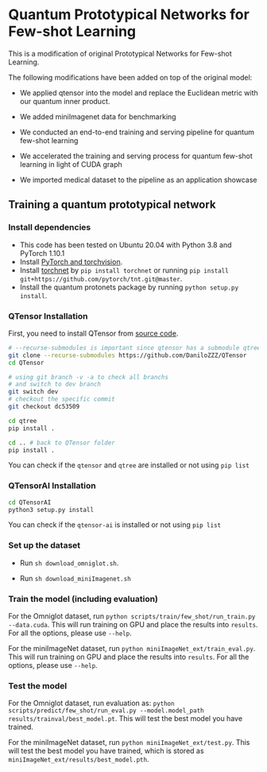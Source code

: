 # Quantum Prototypical Networks for Few-shot Learning

This is a modification of original Prototypical Networks for Few-shot Learning.

The following modifications have been added on top of the original model:

+ We applied qtensor into the model and replace the Euclidean metric with our quantum inner product.

+ We added miniImagenet data for benchmarking

+ We conducted an end-to-end training and serving pipeline for quantum few-shot learning

+ We accelerated the training and serving process for quantum few-shot learning in light of CUDA graph

+ We imported medical dataset to the pipeline as an application showcase

## Training a quantum prototypical network

### Install dependencies

* This code has been tested on Ubuntu 20.04 with Python 3.8 and PyTorch 1.10.1
* Install [PyTorch and torchvision](http://pytorch.org/).
* Install [torchnet](https://github.com/pytorch/tnt) by `pip install torchnet` or running `pip install git+https://github.com/pytorch/tnt.git@master`.
* Install the quantum protonets package by running `python setup.py install`.

### QTensor Installation ###

First, you need to install QTensor from [source code](https://github.com/danlkv/qtensor).

```bash
# --recurse-submodules is important since qtensor has a submodule qtree  
git clone --recurse-submodules https://github.com/DaniloZZZ/QTensor
cd QTensor

# using git branch -v -a to check all branchs
# and switch to dev branch
git switch dev
# checkout the specific commit 
git checkout dc53509

cd qtree
pip install .

cd .. # back to QTensor folder
pip install .
```

You can check if the `qtensor` and `qtree` are installed or not using `pip list`

### QTensorAI Installation ###

```bash
cd QTensorAI
python3 setup.py install
```

You can check if the `qtensor-ai` is installed or not using `pip list`


### Set up the dataset

* Run `sh download_omniglot.sh`.

* Run `sh download_miniImagenet.sh`


### Train the model (including evaluation)

For the Omniglot dataset, run `python scripts/train/few_shot/run_train.py --data.cuda`. This will run training on GPU and place the results into `results`. For all the options, please use `--help`.

For the miniImageNet dataset, run `python miniImageNet_ext/train_eval.py`. This will run training on GPU and place the results into `results`. For all the options, please use `--help`.
  

### Test the model

For the Omniglot dataset, run evaluation as: `python scripts/predict/few_shot/run_eval.py --model.model_path results/trainval/best_model.pt`. This will test the best model you have trained.

For the miniImageNet dataset, run `python miniImageNet_ext/test.py`. This will test the best model you have trained, which is stored as `miniImageNet_ext/results/best_model.pth`.
